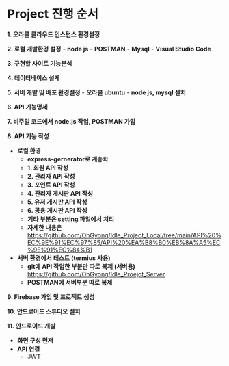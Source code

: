 # Project 진행 순서

**1. 오라클 클라우드 인스턴스 환경설정**

**2. 로컬 개발환경 설정**
    - **node js**
    - **POSTMAN**
    - **Mysql**
    - **Visual Studio Code**

**3. 구현할 사이트 기능분석**

**4. 데이터베이스 설계**

**5. 서버 개발 및 배포 환경설정**
    - **오라클 ubuntu**
        - **node js, mysql 설치**

**6. API 기능명세** 

**7. 비주얼 코드에서 node.js 작업, POSTMAN 가입**

**8. API 기능 작성** </br>
- **로컬 환경**
    - **express-gernerator로 계층화**
    - **1. 회원 API 작성**
    - **2. 관리자 API 작성**
    - **3. 포인트 API 작성**
    - **4. 관리자 게시판 API 작성**
    - **5. 유저 게시판 API 작성**
    - **6. 공용 게시판 API 작성**
    - **기타 부분은 setting 파일에서 처리**
    - **자세한 내용은** https://github.com/OhGyong/Idle_Project_Local/tree/main/API%20%EC%9E%91%EC%97%85/API%20%EA%B8%B0%EB%8A%A5%EC%9E%91%EC%84%B1 </br>
- **서버 환경에서 테스트 (termius 사용)**
    - **git에 API 작업한 부분만 따로 복제 (서버용)** https://github.com/OhGyong/Idle_Proejct_Server
    - **POSTMAN에 서버부분 따로 복제**

**9. Firebase 가입 및 프로젝트 생성**

**10. 안드로이드 스튜디오 설치**

**11. 안드로이드 개발**</br>
- **화면 구성 먼저**
- **API 연결**
    - JWT